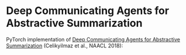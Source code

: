 # Deep Communicating Agents for Abstractive Summarization 

PyTorch implementation of [Deep Communicating Agents for Abstractive Summarization](https://www.aclweb.org/anthology/N18-1150) (Celikyilmaz et al., NAACL 2018):
